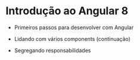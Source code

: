 # Introdução ao Angular 8

- Primeiros passos para desenvolver com Angular

- Lidando com vários components (continuação)

- Segregando responsabilidades
